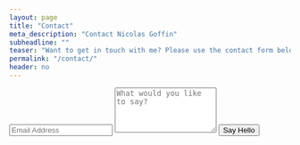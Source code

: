 ```yaml
---
layout: page
title: "Contact"
meta_description: "Contact Nicolas Goffin"
subheadline: ""
teaser: "Want to get in touch with me? Please use the contact form below."
permalink: "/contact/"
header: no
---
```


<div class="panel">
  <form action="https://formspree.io/f/mzbypzlv" method="POST" class="form-stacked form-light">
    <input type="text" name="email" class="input mobile-block" placeholder="Email Address">
    <textarea type="text" name="content" class="input mobile-block" rows="5" placeholder="What would you like to say?"></textarea>
    <input type="submit" class="button button-blue button-big mobile-block" value="Say Hello">
  </form>
</div>
